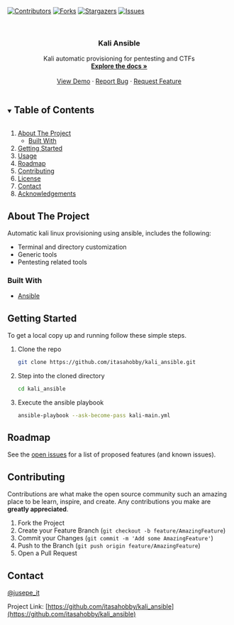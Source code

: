 [![Contributors][contributors-shield]][contributors-url]
[![Forks][forks-shield]][forks-url]
[![Stargazers][stars-shield]][stars-url]
[![Issues][issues-shield]][issues-url]




<!-- PROJECT LOGO -->
<br />
<p align="center">

  <h3 align="center">Kali Ansible</h3>

  <p align="center">
    Kali automatic provisioning for pentesting and CTFs
    <br />
    <a href="https://github.com/itasahobby/kali_ansible"><strong>Explore the docs »</strong></a>
    <br />
    <br />
    <a href="https://github.com/itasahobby/kali_ansible">View Demo</a>
    ·
    <a href="https://github.com/itasahobby/kali_ansible/issues">Report Bug</a>
    ·
    <a href="https://github.com/itasahobby/kali_ansible/issues">Request Feature</a>
  </p>
</p>



<!-- TABLE OF CONTENTS -->
<details open="open">
  <summary><h2 style="display: inline-block">Table of Contents</h2></summary>
  <ol>
    <li>
      <a href="#about-the-project">About The Project</a>
      <ul>
        <li><a href="#built-with">Built With</a></li>
      </ul>
    </li>
    <li><a href="#getting-started">Getting Started</a></li>
    <li><a href="#usage">Usage</a></li>
    <li><a href="#roadmap">Roadmap</a></li>
    <li><a href="#contributing">Contributing</a></li>
    <li><a href="#license">License</a></li>
    <li><a href="#contact">Contact</a></li>
    <li><a href="#acknowledgements">Acknowledgements</a></li>
  </ol>
</details>



<!-- ABOUT THE PROJECT -->
## About The Project

Automatic kali linux provisioning using ansible, includes the following:
* Terminal and directory customization
* Generic tools
* Pentesting related tools

### Built With

* [Ansible](https://www.ansible.com/)

<!-- GETTING STARTED -->
## Getting Started

To get a local copy up and running follow these simple steps.

1. Clone the repo
   ```sh
   git clone https://github.com/itasahobby/kali_ansible.git
   ```
2. Step into the cloned directory
   ```sh
   cd kali_ansible
   ```
3. Execute the ansible playbook
    ```sh
    ansible-playbook --ask-become-pass kali-main.yml
    ```

<!-- ROADMAP -->
## Roadmap

See the [open issues](https://github.com/itasahobby/kali_ansible/issues) for a list of proposed features (and known issues).



<!-- CONTRIBUTING -->
## Contributing

Contributions are what make the open source community such an amazing place to be learn, inspire, and create. Any contributions you make are **greatly appreciated**.

1. Fork the Project
2. Create your Feature Branch (`git checkout -b feature/AmazingFeature`)
3. Commit your Changes (`git commit -m 'Add some AmazingFeature'`)
4. Push to the Branch (`git push origin feature/AmazingFeature`)
5. Open a Pull Request



<!-- CONTACT -->
## Contact

[@jusepe_it](https://twitter.com/jusepe_it)

Project Link: [https://github.com/itasahobby/kali_ansible](https://github.com/itasahobby/kali_ansible)

<!-- MARKDOWN LINKS & IMAGES -->
<!-- https://www.markdownguide.org/basic-syntax/#reference-style-links -->
[contributors-shield]: https://img.shields.io/github/contributors/itasahobby/kali_ansible.svg?style=for-the-badge
[contributors-url]: https://github.com/itasahobby/kali_ansible/graphs/contributors
[forks-shield]: https://img.shields.io/github/forks/itasahobby/kali_ansible.svg?style=for-the-badge
[forks-url]: https://github.com/itasahobby/kali_ansible/network/members
[stars-shield]: https://img.shields.io/github/stars/itasahobby/kali_ansible.svg?style=for-the-badge
[stars-url]: https://github.com/itasahobby/kali_ansible/stargazers
[issues-shield]: https://img.shields.io/github/issues/itasahobby/kali_ansible.svg?style=for-the-badge
[issues-url]: https://github.com/itasahobby/kali_ansible/issues
